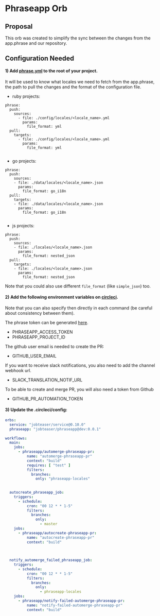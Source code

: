 # Phraseapp Orb

## Proposal
This orb was created to simplify the sync between the changes from the app.phrase and our repository.

## Configuration Needed

#### 1) Add [phrase.yml](.phrase.yml) to the root of your project.
It will be used to know what locales we need to fetch from the app.phrase, the path to pull the changes and the format of the configuration file.

- ruby projects:
```
phrase:
  push:
    sources:
      - file: ./config/locales/<locale_name>.yml
        params:
          file_format: yml
  pull:
    targets:
      - file: ./config/locales/<locale_name>.yml
        params:
          file_format: yml
          
```      

- go projects:
``` 
phrase:
  push:
    sources:
    - file: ./data/locales/<locale_name>.json
      params:
        file_format: go_i18n
  pull:
    targets:
    - file: ./data/locales/<locale_name>.json
      params:
        file_format: go_i18n
      
```

- js projects:
```
phrase:
  push:
    sources:
    - file: ./locales/<locale_name>.json
      params:
        file_format: nested_json
  pull:
    targets:
    - file: ./locales/<locale_name>.json
      params:
        file_format: nested_json
```        

Note that you could also use different `file_format` (like `simple_json`) too.


#### 2) Add the following environment variables on [circleci](https://app.circleci.com/settings/project/github/jobteaser/<repository>/environment-variables). 

Note that you can also specify then directly in each command (be careful about consistency between them).

The phrase token can be generated [here](https://app.phrase.com/settings/oauth_access_tokens).
- PHRASEAPP_ACCESS_TOKEN 
- PHRASEAPP_PROJECT_ID

The github user email is needed to create the PR:
- GITHUB_USER_EMAIL

If you want to receive slack notifications, you also need to add the channel webhook url. 
- SLACK_TRANSLATION_NOTIF_URL

To be able to create and merge PR, you will also need a token from Github
- GITHUB_PR_AUTOMATION_TOKEN

#### 3) Update the .circleci/config: 

```yml
orbs:
  service: "jobteaser/service@0.10.0"
  phraseapp: "jobteaser/phraseapp@dev:0.0.1"
  
workflows:
  main:
    jobs:
      - phraseapp/automerge-phraseapp-pr:
          name: "automerge-phraseapp-pr"
          context: "build"
          requires: [ "test" ]
          filters:
            branches:
              only: "phraseapp-locales"
              
              
  autocreate_phraseapp_job:
    triggers:
      - schedule:
          cron: "00 12 * * 1-5"
          filters:
            branches:
              only:
                - master
    jobs:
      - phraseapp/autocreate-phraseapp-pr:
          name: "autocreate-phraseapp-pr"
          context: "build"
          
          
          
  notify_automerge_failed_phraseapp_job:
    triggers:
      - schedule:
          cron: "00 12 * * 1-5"
          filters:
            branches:
              only:
                - phraseapp-locales
    jobs:
      - phraseapp/notify-failed-automerge-phraseapp-pr:
          name: "notify-failed-automerge-phraseapp-pr"
          context: "build"        


```

